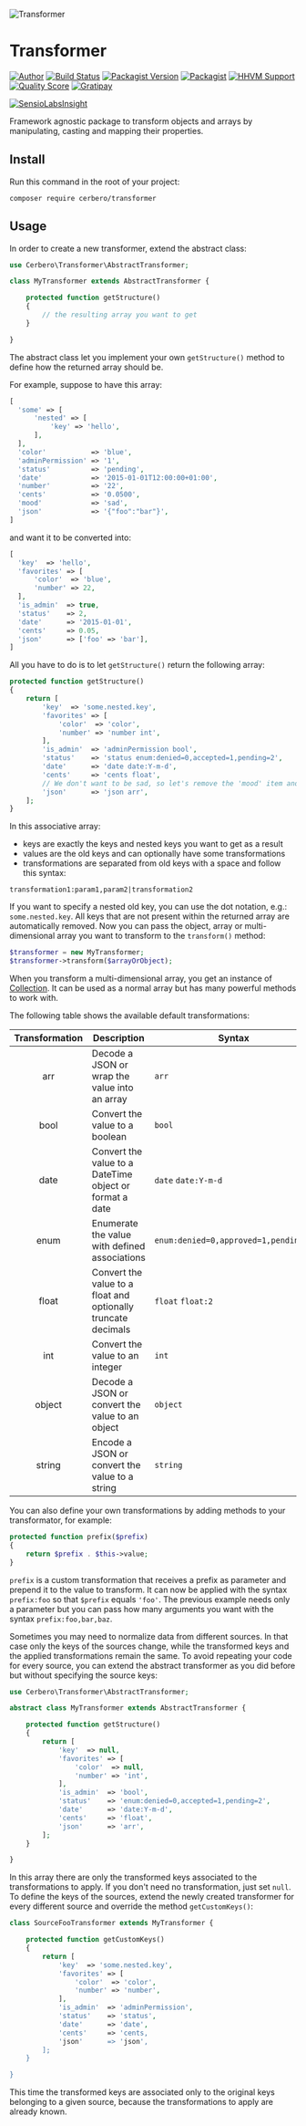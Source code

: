 ![](http://s2.postimg.org/oubkkdn91/transformer.jpg "Transformer")
# Transformer

[![Author](http://img.shields.io/badge/author-@cerbero90-blue.svg?style=flat-square)](https://twitter.com/cerbero90)
[![Build Status](https://img.shields.io/travis/cerbero90/Transformer/master.svg?style=flat-square)](https://travis-ci.org/cerbero90/Transformer)
[![Packagist Version](https://img.shields.io/packagist/v/cerbero/transformer.svg?style=flat-square&label=release)](https://packagist.org/packages/cerbero/transformer)
[![Packagist](https://img.shields.io/packagist/l/cerbero/transformer.svg?style=flat-square)](LICENSE.md)
[![HHVM Support](https://img.shields.io/hhvm/cerbero/transformer.svg?style=flat-square)](https://travis-ci.org/cerbero90/Transformer)
[![Quality Score](https://img.shields.io/scrutinizer/g/cerbero90/Transformer.svg?style=flat-square)](https://scrutinizer-ci.com/g/cerbero90/Transformer)
[![Gratipay](https://img.shields.io/gratipay/cerbero.svg?style=flat-square)](https://gratipay.com/cerbero/)

[![SensioLabsInsight](https://insight.sensiolabs.com/projects/5932ecbf-aff3-48c8-9cf9-7639530a84f5/big.png)](https://insight.sensiolabs.com/projects/5932ecbf-aff3-48c8-9cf9-7639530a84f5)

Framework agnostic package to transform objects and arrays by manipulating, casting and mapping their properties.

## Install

Run this command in the root of your project:

```
composer require cerbero/transformer
```

## Usage

In order to create a new transformer, extend the abstract class:

``` php
use Cerbero\Transformer\AbstractTransformer;

class MyTransformer extends AbstractTransformer {

	protected function getStructure()
	{
		// the resulting array you want to get
	}

}
```
The abstract class let you implement your own `getStructure()` method to define how the returned array should be.

For example, suppose to have this array:
```php
[
  'some' => [
      'nested' => [
          'key' => 'hello',
      ],
  ],
  'color'           => 'blue',
  'adminPermission' => '1',
  'status'          => 'pending',
  'date'            => '2015-01-01T12:00:00+01:00',
  'number'          => '22',
  'cents'           => '0.0500',
  'mood'            => 'sad',
  'json'            => '{"foo":"bar"}',
]
```
and want it to be converted into:
```php
[
  'key'  => 'hello',
  'favorites' => [
      'color'  => 'blue',
      'number' => 22,
  ],
  'is_admin'  => true,
  'status'    => 2,
  'date'      => '2015-01-01',
  'cents'     => 0.05,
  'json'      => ['foo' => 'bar'],
]
```
All you have to do is to let `getStructure()` return the following array:
```php
protected function getStructure()
{
	return [
		'key'  => 'some.nested.key',
		'favorites' => [
			'color'  => 'color',
			'number' => 'number int',
		],
		'is_admin'  => 'adminPermission bool',
		'status'    => 'status enum:denied=0,accepted=1,pending=2',
		'date'      => 'date date:Y-m-d',
		'cents'     => 'cents float',
		// We don't want to be sad, so let's remove the 'mood' item and smile :) 
		'json'      => 'json arr',
	];
}
```
In this associative array:
+ keys are exactly the keys and nested keys you want to get as a result
+ values are the old keys and can optionally have some transformations
+ transformations are separated from old keys with a space and follow this syntax:
```
transformation1:param1,param2|transformation2
```

If you want to specify a nested old key, you can use the dot notation, e.g.: `some.nested.key`.
All keys that are not present within the returned array are automatically removed.
Now you can pass the object, array or multi-dimensional array you want to transform to the `transform()` method:
```php
$transformer = new MyTransformer;
$transformer->transform($arrayOrObject);
```
When you transform a multi-dimensional array, you get an instance of [Collection](http://laravel.com/api/5.0/Illuminate/Support/Collection.html). It can be used as a normal array but has many powerful methods to work with.

The following table shows the available default transformations:

| Transformation | Description                                                   | Syntax                               |
|:--------------:|---------------------------------------------------------------|--------------------------------------|
| arr            | Decode a JSON or wrap the value into an array                 | `arr`                                |
| bool           | Convert the value to a boolean                                | `bool`                               |
| date           | Convert the value to a DateTime object or format a date       | `date` `date:Y-m-d`                  |
| enum           | Enumerate the value with defined associations                 | `enum:denied=0,approved=1,pending=2` |
| float          | Convert the value to a float and optionally truncate decimals | `float` `float:2`                    |
| int            | Convert the value to an integer                               | `int`                                |
| object         | Decode a JSON or convert the value to an object               | `object`                             |
| string         | Encode a JSON or convert the value to a string                | `string`                             |
You can also define your own transformations by adding methods to your transformator, for example:
```php
protected function prefix($prefix)
{
	return $prefix . $this->value;
}
```
`prefix` is a custom transformation that receives a prefix as parameter and prepend it to the value to transform. It can now be applied with the syntax `prefix:foo` so that `$prefix` equals `'foo'`. The previous example needs only a parameter but you can pass how many arguments you want with the syntax `prefix:foo,bar,baz`.

Sometimes you may need to normalize data from different sources. In that case only the keys of the sources change, while the transformed keys and the applied transformations remain the same. To avoid repeating your code for every source, you can extend the abstract transformer as you did before but without specifying the source keys:

``` php
use Cerbero\Transformer\AbstractTransformer;

abstract class MyTransformer extends AbstractTransformer {

	protected function getStructure()
	{
		return [
			'key'  => null,
			'favorites' => [
				'color'  => null,
				'number' => 'int',
			],
			'is_admin'  => 'bool',
			'status'    => 'enum:denied=0,accepted=1,pending=2',
			'date'      => 'date:Y-m-d',
			'cents'     => 'float',
			'json'      => 'arr',
		];
	}

}
```
In this array there are only the transformed keys associated to the transformations to apply. If you don't need no transformation, just set `null`. To define the keys of the sources, extend the newly created transformer for every different source and override the method `getCustomKeys()`:

``` php
class SourceFooTransformer extends MyTransformer {

	protected function getCustomKeys()
	{
		return [
			'key'  => 'some.nested.key',
			'favorites' => [
				'color'  => 'color',
				'number' => 'number',
			],
			'is_admin'  => 'adminPermission',
			'status'    => 'status',
			'date'      => 'date',
			'cents'     => 'cents,
			'json'      => 'json',
		];
	}

}
```
This time the transformed keys are associated only to the original keys belonging to a given source, because the transformations to apply are already known.
